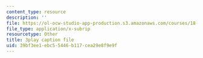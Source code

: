 ```yaml
---
content_type: resource
description: ''
file: https://ol-ocw-studio-app-production.s3.amazonaws.com/courses/18-06sc-linear-algebra-fall-2011/39bf3ee1ebc55446b117cea29e8f9e9f_Go2aLo7ZOlU.vtt
file_type: application/x-subrip
resourcetype: Other
title: 3play caption file
uid: 39bf3ee1-ebc5-5446-b117-cea29e8f9e9f
---
```

